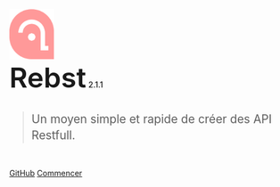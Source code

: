 <img src="../assets/img/logo.png" width="80px">
<br/>
<span style="font-weight:600; font-size: 50px">Rebst</span>
<span style="font-size:14px;font-weight:500;">2.1.1</span>
<br/>
<br/>

> <span style="line-height:1.8rem;font-weight:400;font-size:1.3rem">Un moyen simple et rapide de créer des API Restfull.<span>

<br/>

<a class="button" href="https://github.com/Marius-brt/Rebst">GitHub</a>
<a class="button" href="/#/fr/?id=main">Commencer</a>